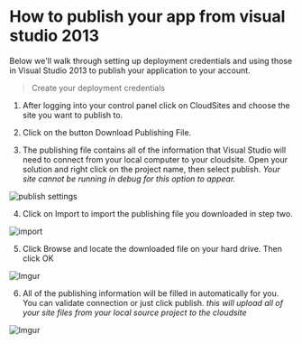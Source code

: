 How to publish your app from visual studio 2013
==================

Below we'll walk through setting up deployment credentials and using those in Visual Studio 2013 to publish your application to your account. 

>Create your deployment credentials 

1. After logging into your control panel click on CloudSites and choose the site you want to publish to. 
 
2. Click on the button Download Publishing File.
 
3. The publishing file contains all of the information that Visual Studio will need to connect from your local computer to your cloudsite.  Open your solution and right click on the project name, then select publish.  *Your site cannot be running in debug for this option to appear.*
 
 ![publish settings](http://i.imgur.com/mhyukAo.png)

4. Click on Import to import the publishing file you downloaded in step two.

 ![import](http://i.imgur.com/DkqAiQy.png)  

5. Click Browse and locate the downloaded file on your hard drive. Then click OK

 ![Imgur](http://i.imgur.com/13MwSSg.png)

6. All of the publishing information will be filled in automatically for you.  You can validate connection or just click publish. *this will upload all of your site files from your local source project to the cloudsite*

 ![Imgur](http://i.imgur.com/whY0G7b.png)
  


 

